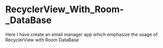 # RecyclerView_With_Room-_DataBase
Here  I have create an email manager app which emphasize the usage of RecyclerView with Room DataBase
